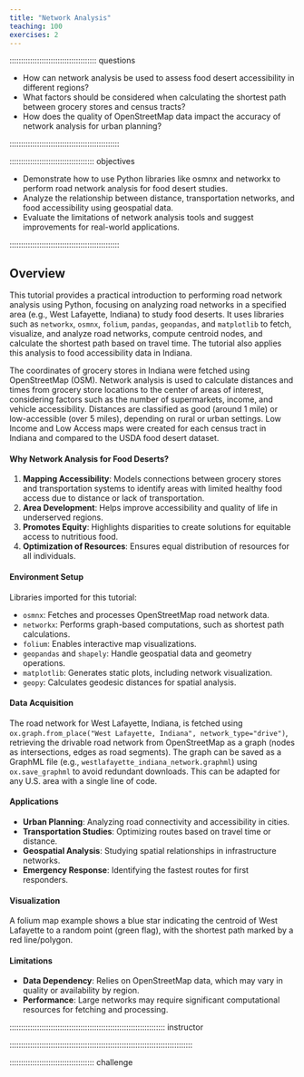 ```yaml
---
title: "Network Analysis"
teaching: 100
exercises: 2
---
```


:::::::::::::::::::::::::::::::::::::: questions 

- How can network analysis be used to assess food desert accessibility in different regions?
- What factors should be considered when calculating the shortest path between grocery stores and census tracts?
- How does the quality of OpenStreetMap data impact the accuracy of network analysis for urban planning?

::::::::::::::::::::::::::::::::::::::::::::::::

::::::::::::::::::::::::::::::::::::: objectives

- Demonstrate how to use Python libraries like osmnx and networkx to perform road network analysis for food desert studies.
- Analyze the relationship between distance, transportation networks, and food accessibility using geospatial data.
- Evaluate the limitations of network analysis tools and suggest improvements for real-world applications.

::::::::::::::::::::::::::::::::::::::::::::::::

## Overview
This tutorial provides a practical introduction to performing road network analysis using Python, focusing on analyzing road networks in a specified area (e.g., West Lafayette, Indiana) to study food deserts. It uses libraries such as `networkx`, `osmnx`, `folium`, `pandas`, `geopandas`, and `matplotlib` to fetch, visualize, and analyze road networks, compute centroid nodes, and calculate the shortest path based on travel time. The tutorial also applies this analysis to food accessibility data in Indiana.

The coordinates of grocery stores in Indiana were fetched using OpenStreetMap (OSM). Network analysis is used to calculate distances and times from grocery store locations to the center of areas of interest, considering factors such as the number of supermarkets, income, and vehicle accessibility. Distances are classified as good (around 1 mile) or low-accessible (over 5 miles), depending on rural or urban settings. Low Income and Low Access maps were created for each census tract in Indiana and compared to the USDA food desert dataset.

#### Why Network Analysis for Food Deserts?
1. **Mapping Accessibility**: Models connections between grocery stores and transportation systems to identify areas with limited healthy food access due to distance or lack of transportation.
2. **Area Development**: Helps improve accessibility and quality of life in underserved regions.
3. **Promotes Equity**: Highlights disparities to create solutions for equitable access to nutritious food.
4. **Optimization of Resources**: Ensures equal distribution of resources for all individuals.

#### Environment Setup
Libraries imported for this tutorial:
- `osmnx`: Fetches and processes OpenStreetMap road network data.
- `networkx`: Performs graph-based computations, such as shortest path calculations.
- `folium`: Enables interactive map visualizations.
- `geopandas` and `shapely`: Handle geospatial data and geometry operations.
- `matplotlib`: Generates static plots, including network visualization.
- `geopy`: Calculates geodesic distances for spatial analysis.

#### Data Acquisition
The road network for West Lafayette, Indiana, is fetched using `ox.graph.from_place("West Lafayette, Indiana", network_type="drive")`, retrieving the drivable road network from OpenStreetMap as a graph (nodes as intersections, edges as road segments). The graph can be saved as a GraphML file (e.g., `westlafayette_indiana_network.graphml`) using `ox.save_graphml` to avoid redundant downloads. This can be adapted for any U.S. area with a single line of code.

#### Applications
- **Urban Planning**: Analyzing road connectivity and accessibility in cities.
- **Transportation Studies**: Optimizing routes based on travel time or distance.
- **Geospatial Analysis**: Studying spatial relationships in infrastructure networks.
- **Emergency Response**: Identifying the fastest routes for first responders.

#### Visualization
A folium map example shows a blue star indicating the centroid of West Lafayette to a random point (green flag), with the shortest path marked by a red line/polygon.

#### Limitations
- **Data Dependency**: Relies on OpenStreetMap data, which may vary in quality or availability by region.
- **Performance**: Large networks may require significant computational resources for fetching and processing.

:::::::::::::::::::::::::::::::::::::::::::::::::::::::::::::::::::: instructor


::::::::::::::::::::::::::::::::::::::::::::::::::::::::::::::::::::::::::::::::

::::::::::::::::::::::::::::::::::::: challenge 
